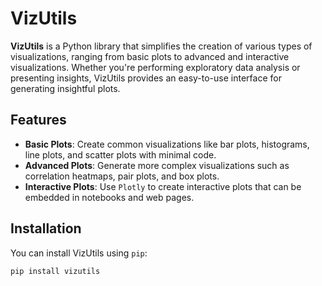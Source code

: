 # VizUtils

**VizUtils** is a Python library that simplifies the creation of various types of visualizations, ranging from basic plots to advanced and interactive visualizations. Whether you're performing exploratory data analysis or presenting insights, VizUtils provides an easy-to-use interface for generating insightful plots.

## Features

- **Basic Plots**: Create common visualizations like bar plots, histograms, line plots, and scatter plots with minimal code.
- **Advanced Plots**: Generate more complex visualizations such as correlation heatmaps, pair plots, and box plots.
- **Interactive Plots**: Use `Plotly` to create interactive plots that can be embedded in notebooks and web pages.

## Installation

You can install VizUtils using `pip`:

```bash
pip install vizutils



